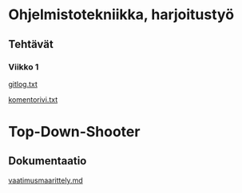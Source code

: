# Ohjelmistotekniikka, harjoitustyö
## Tehtävät
### Viikko 1

[gitlog.txt](https://github.com/chipfrog/ot-harjoitustyo/blob/master/laskarit/viikko1/gitlog.txt)

[komentorivi.txt](https://github.com/chipfrog/ot-harjoitustyo/blob/master/laskarit/viikko1/komentorivi.txt)

# Top-Down-Shooter
## Dokumentaatio

[vaatimusmaarittely.md](https://github.com/chipfrog/ot-harjoitustyo/blob/master/Top-Down-Shooter/dokumentaatio/vaatimusmaarittely.md)

